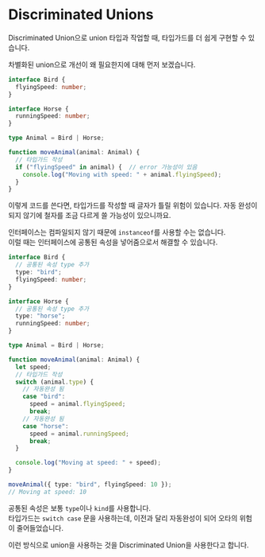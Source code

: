 # Discriminated Unions

Discriminated Union으로 union 타입과 작업할 때, 타입가드를 더 쉽게 구현할 수 있습니다.

차별화된 union으로 개선이 왜 필요한지에 대해 먼저 보겠습니다.

```typescript
interface Bird {
  flyingSpeed: number;
}

interface Horse {
  runningSpeed: number;
}

type Animal = Bird | Horse;

function moveAnimal(animal: Animal) {
  // 타입가드 작성
  if ("flyingSpeed" in animal) {  // error 가능성이 있음
	console.log("Moving with speed: " + animal.flyingSpeed);
  }
}
```

이렇게 코드를 쓴다면, 타입가드를 작성할 때 글자가 틀릴 위험이 있습니다. 자동 완성이 되지 않기에 철자를 조금 다르게 쓸 가능성이 있으니까요.

인터페이스는 컴파일되지 않기 때문에 `instanceof`를 사용할 수는 없습니다.  
이럴 때는 인터페이스에 공통된 속성을 넣어줌으로서 해결할 수 있습니다.

```typescript
interface Bird {
  // 공통된 속성 type 추가
  type: "bird";
  flyingSpeed: number;
}

interface Horse {
  // 공통된 속성 type 추가
  type: "horse";
  runningSpeed: number;
}

type Animal = Bird | Horse;

function moveAnimal(animal: Animal) {
  let speed;
  // 타입가드 작성
  switch (animal.type) {
	// 자동완성 됨
    case "bird":
      speed = animal.flyingSpeed;
      break;
	// 자동완성 됨
    case "horse":
      speed = animal.runningSpeed;
      break;
  }

  console.log("Moving at speed: " + speed);
}

moveAnimal({ type: "bird", flyingSpeed: 10 });
// Moving at speed: 10
```

공통된 속성은 보통 `type`이나 `kind`를 사용합니다.  
타입가드는 `switch case` 문을 사용하는데, 이전과 달리 자동완성이 되어 오타의 위험이 줄어들었습니다.

이런 방식으로 union을 사용하는 것을 Discriminated Union을 사용한다고 합니다.

<br/>